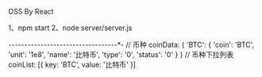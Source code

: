 OSS By React

1、npm start
2、node server/server.js

*-*-*-*-*-*-*-*-*-*-*-*-*-*-*-*-*-*-*-*-*-*-*-*-*-*-*-*-*-*-*-*-*-*-*-
// 币种
coinData: {
    'BTC': {
        'coin': 'BTC',
        'unit': '1e8',
        'name': '比特币',
        'type': '0',
        'status': '0'
    }
}
// 币种下拉列表
coinList: [{
    key: 'BTC',
    value: '比特币'
}]